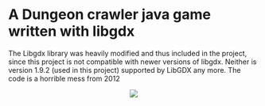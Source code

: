 # A Dungeon crawler java game written with libgdx
The Libgdx library was heavily modified and thus included in the project, since this project is not compatible with newer versions of libgdx. Neither is version 1.9.2 (used in this project) supported by LibGDX any more.
The code is a horrible mess from 2012

<p align="center">
  <img src="https://github.com/GabrielJadderson/Nightplanet-Game/raw/master/preview.gif"/>
</p>

